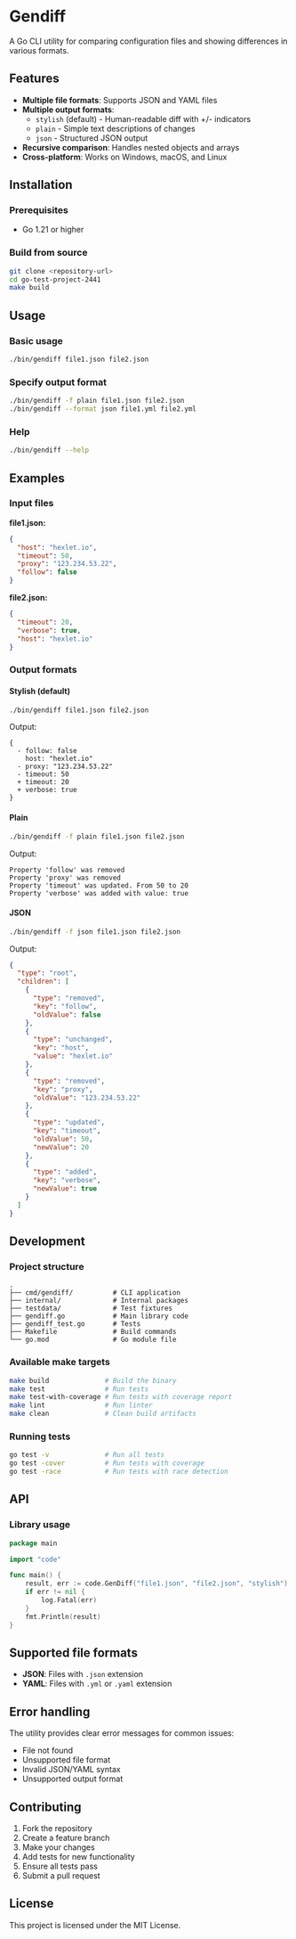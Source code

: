 # Gendiff

A Go CLI utility for comparing configuration files and showing differences in various formats.

## Features

- **Multiple file formats**: Supports JSON and YAML files
- **Multiple output formats**: 
  - `stylish` (default) - Human-readable diff with +/- indicators
  - `plain` - Simple text descriptions of changes
  - `json` - Structured JSON output
- **Recursive comparison**: Handles nested objects and arrays
- **Cross-platform**: Works on Windows, macOS, and Linux

## Installation

### Prerequisites
- Go 1.21 or higher

### Build from source
```bash
git clone <repository-url>
cd go-test-project-2441
make build
```

## Usage

### Basic usage
```bash
./bin/gendiff file1.json file2.json
```

### Specify output format
```bash
./bin/gendiff -f plain file1.json file2.json
./bin/gendiff --format json file1.yml file2.yml
```

### Help
```bash
./bin/gendiff --help
```

## Examples

### Input files

**file1.json:**
```json
{
  "host": "hexlet.io",
  "timeout": 50,
  "proxy": "123.234.53.22",
  "follow": false
}
```

**file2.json:**
```json
{
  "timeout": 20,
  "verbose": true,
  "host": "hexlet.io"
}
```

### Output formats

#### Stylish (default)
```bash
./bin/gendiff file1.json file2.json
```
Output:
```
{
  - follow: false
    host: "hexlet.io"
  - proxy: "123.234.53.22"
  - timeout: 50
  + timeout: 20
  + verbose: true
}
```

#### Plain
```bash
./bin/gendiff -f plain file1.json file2.json
```
Output:
```
Property 'follow' was removed
Property 'proxy' was removed
Property 'timeout' was updated. From 50 to 20
Property 'verbose' was added with value: true
```

#### JSON
```bash
./bin/gendiff -f json file1.json file2.json
```
Output:
```json
{
  "type": "root",
  "children": [
    {
      "type": "removed",
      "key": "follow",
      "oldValue": false
    },
    {
      "type": "unchanged",
      "key": "host",
      "value": "hexlet.io"
    },
    {
      "type": "removed",
      "key": "proxy",
      "oldValue": "123.234.53.22"
    },
    {
      "type": "updated",
      "key": "timeout",
      "oldValue": 50,
      "newValue": 20
    },
    {
      "type": "added",
      "key": "verbose",
      "newValue": true
    }
  ]
}
```

## Development

### Project structure
```
.
├── cmd/gendiff/          # CLI application
├── internal/             # Internal packages
├── testdata/             # Test fixtures
├── gendiff.go            # Main library code
├── gendiff_test.go       # Tests
├── Makefile              # Build commands
└── go.mod                # Go module file
```

### Available make targets
```bash
make build              # Build the binary
make test               # Run tests
make test-with-coverage # Run tests with coverage report
make lint               # Run linter
make clean              # Clean build artifacts
```

### Running tests
```bash
go test -v              # Run all tests
go test -cover          # Run tests with coverage
go test -race           # Run tests with race detection
```

## API

### Library usage
```go
package main

import "code"

func main() {
    result, err := code.GenDiff("file1.json", "file2.json", "stylish")
    if err != nil {
        log.Fatal(err)
    }
    fmt.Println(result)
}
```

## Supported file formats

- **JSON**: Files with `.json` extension
- **YAML**: Files with `.yml` or `.yaml` extension

## Error handling

The utility provides clear error messages for common issues:
- File not found
- Unsupported file format
- Invalid JSON/YAML syntax
- Unsupported output format

## Contributing

1. Fork the repository
2. Create a feature branch
3. Make your changes
4. Add tests for new functionality
5. Ensure all tests pass
6. Submit a pull request

## License

This project is licensed under the MIT License.


